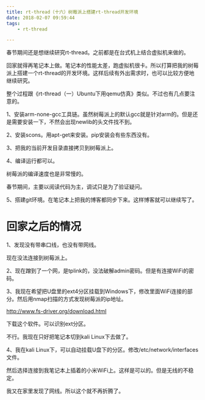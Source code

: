 ```yaml
---
title: rt-thread（十六）树莓派上搭建rt-thread开发环境
date: 2018-02-07 09:59:44
tags:
	- rt-thread

---
```




春节期间还是想继续研究rt-thread。之前都是在台式机上结合虚拟机来做的。

回家就得再笔记本上做。笔记本的性能太差，跑虚拟机很卡。所以打算把我的树莓派上搭建一个rt-thread的开发环境。这样后续有外出需求时，也可以比较方便地继续研究。

整个过程跟《rt-thread（一）Ubuntu下用qemu仿真》类似。不过也有几点要注意的。

1、安装arm-none-gcc工具链。虽然树莓派上的默认gcc就是针对arm的。但是还是需要安装一下，不然会出现newlib的头文件找不到。

2、安装scons。用apt-get来安装。pip安装会有些东西没有。

3、把我的当前开发目录直接拷贝到树莓派上。

4、编译运行都可以。

树莓派的编译速度也是非常慢的。

春节期间，主要以阅读代码为主，调试只是为了验证疑问。

5、搭建git环境。在笔记本上把我的博客都同步下来。这样博客就可以继续写了。





# 回家之后的情况

1、发现没有带串口线，也没有带网线。

现在没法连接到树莓派上。

2、现在蹭到了一个网，是tplink的，没法破解admin密码。但是有连接WiFi的密码。

3、我现在希望把U盘里的ext4分区挂载到Windows下，修改里面WiFi连接的部分。然后用nmap扫描的方式发现树莓派的ip地址。

http://www.fs-driver.org/download.html

下载这个软件。可以识别ext分区。

不行。我现在只好把笔记本切到kali Linux下去做了。

4、我在kali Linux下，可以自动挂载U盘下的分区。修改/etc/network/interfaces文件。

然后选择连接到我笔记本上插着的小米WiFi上。这样是可以的。但是无线的不稳定。

我又在家里发现了网线。所以这个就不再折腾了。



